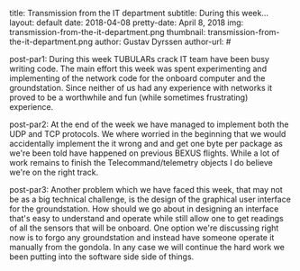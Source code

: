 title: Transmission from the IT department
subtitle: During this week...
layout: default
date: 2018-04-08
pretty-date: April 8, 2018
img: transmission-from-the-it-department.png
thumbnail: transmission-from-the-it-department.png
author: Gustav Dyrssen
author-url: #

post-par1: During this week TUBULARs crack IT team have been busy writing code. The main effort this week was spent experimenting and implementing of the network code for the onboard computer and the groundstation. Since neither of us had any experience with networks it proved to be a worthwhile and fun (while sometimes frustrating) experience.

post-par2: At the end of the week we have managed to implement both the UDP and TCP protocols. We where worried in the beginning that we would accidentally implement the it wrong and and get one byte per package as we're been told have happened on previous BEXUS flights. While a lot of work remains to finish the Telecommand/telemetry objects I do believe we're on the right track. 

post-par3: Another problem which we have faced this week, that may not be as a big technical challenge, is the design of the graphical user interface for the groundstation. How should we go about in designing an interface that's easy to understand and operate while still allow one to get readings of all the sensors that will be onboard. One option we're discussing right now is to forgo any groundstation and instead have someone operate it manually from the gondola. In any case we will continue the hard work we been putting into the software side side of things.
